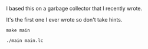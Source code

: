 I based this on a garbage collector that I recently wrote.

It's the first one I ever wrote so don't take hints.

`make main`

`./main main.lc`
